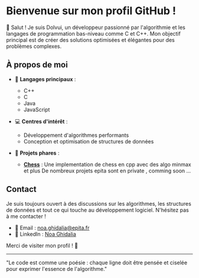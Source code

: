# Bienvenue sur mon profil GitHub !

👋 Salut ! Je suis Dolvui, un développeur passionné par l'algorithmie et les langages de programmation bas-niveau comme C et C++. Mon objectif principal est de créer des solutions optimisées et élégantes pour des problèmes complexes.

## À propos de moi

- 🌟 **Langages principaux** : 
  - C++
  - C
  - Java
  - JavaScript

- 💻 **Centres d'intérêt** :
  - Développement d'algorithmes performants
  - Conception et optimisation de structures de données

- 🚀 **Projets phares** :
  - **[Chess](https://github.com/dolvui/Chess)** : Une implementation de chess en cpp avec des algo minmax et plus
   De nombreux projets epita sont en private , comming soon ...

## Contact

Je suis toujours ouvert à des discussions sur les algorithmes, les structures de données et tout ce qui touche au développement logiciel. N'hésitez pas à me contacter !

- 📧 Email : [noa.ghidalia@epita.fr](noa.ghidalia@epita.fr)
- 💼 LinkedIn : [Noa Ghidalia](https://www.linkedin.com/in/noa-ghidalia-1877012b6/)

Merci de visiter mon profil ! 🌟

---

"Le code est comme une poésie : chaque ligne doit être pensée et ciselée pour exprimer l'essence de l'algorithme."

